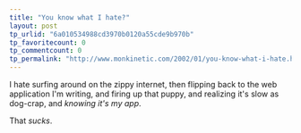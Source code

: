 ```yaml
---
title: "You know what I hate?"
layout: post
tp_urlid: "6a010534988cd3970b0120a55cde9b970b"
tp_favoritecount: 0
tp_commentcount: 0
tp_permalink: "http://www.monkinetic.com/2002/01/you-know-what-i-hate.html"
---
```

I hate surfing around on the zippy internet, then flipping back to the web application I&#39;m writing, and firing up that puppy, and realizing it&#39;s slow as dog-crap, and <i>knowing it&#39;s my app</i>.<p>
That <i>sucks</i>.</p>
